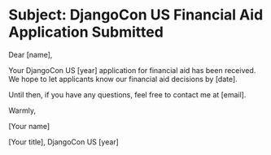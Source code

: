 # Subject: DjangoCon US Financial Aid Application Submitted

Dear [name], 

Your DjangoCon US [year] application for financial aid has been received. We hope to let applicants know our financial aid decisions by [date]. 

Until then, if you have any questions, feel free to contact me at [email]. 

Warmly, 

[Your name] 

[Your title], DjangoCon US [year] 
